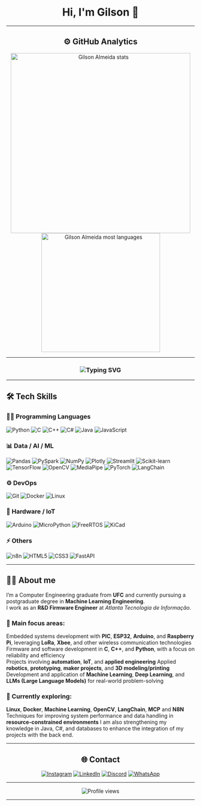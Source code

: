 

# <div align="center">Hi, I'm Gilson 👋</div>



---

## <div align="center">⚙️ GitHub Analytics

<div align="center">
  <a href="https://github.com/gilsonfiho">
    <img width="480" src="https://github-readme-stats.vercel.app/api?username=gilsonfiho&show_icons=true&theme=dark&include_all_commits=true&count_private=true&cache_seconds=1800" alt="Gilson Almeida stats"/>
    <img width="317" src="https://github-readme-stats.vercel.app/api/top-langs/?username=gilsonfiho&langs_count=8&layout=compact&theme=dark&cache_seconds=1800" alt="Gilson Almeida most languages"/>
  </a>
</div>

---

<h3 align="center">
  <img src="https://readme-typing-svg.herokuapp.com?font=Fira+Code&size=22&pause=1000&color=00F7FF&center=true&vCenter=true&width=600&lines=Computer+Engineer+/+Machine+Learning+/+IA+;Dev+C+/+Cpp+/+Python+/Java+;LLMs+/+Lanchain+/+RAG+/+MCP+/+n8n+;IOT+/+ESP32+/+PIC+/+Lora;Automation+/+Embedded+Systems+/+PCB" alt="Typing SVG" />
</h3>

---

## 🛠 Tech Skills

### 👨‍💻 Programming Languages
![Python](https://img.shields.io/badge/Python-3776AB?style=for-the-badge&logo=python&logoColor=white)
![C](https://img.shields.io/badge/C-00599C?style=for-the-badge&logo=c&logoColor=white)
![C++](https://img.shields.io/badge/C%2B%2B-00599C?style=for-the-badge&logo=c%2B%2B&logoColor=white)
![C#](https://img.shields.io/badge/C%23-239120?style=for-the-badge&logo=c-sharp&logoColor=white)
![Java](https://img.shields.io/badge/Java-ED8B00?style=for-the-badge&logo=java&logoColor=white)
![JavaScript](https://img.shields.io/badge/JavaScript-F7DF1E?style=for-the-badge&logo=javascript&logoColor=black)

### 📊 Data / AI / ML
![Pandas](https://img.shields.io/badge/Pandas-150458?style=for-the-badge&logo=pandas&logoColor=white)
![PySpark](https://img.shields.io/badge/PySpark-E25A1C?style=for-the-badge&logo=apache-spark&logoColor=white)
![NumPy](https://img.shields.io/badge/NumPy-013243?style=for-the-badge&logo=numpy&logoColor=white)
![Plotly](https://img.shields.io/badge/Plotly-3F4F75?style=for-the-badge&logo=plotly&logoColor=white)
![Streamlit](https://img.shields.io/badge/Streamlit-FF4B4B?style=for-the-badge&logo=streamlit&logoColor=white)
![Scikit-learn](https://img.shields.io/badge/scikit--learn-F7931E?style=for-the-badge&logo=scikit-learn&logoColor=white)
![TensorFlow](https://img.shields.io/badge/TensorFlow-FF6F00?style=for-the-badge&logo=tensorflow&logoColor=white)
![OpenCV](https://img.shields.io/badge/OpenCV-5C3EE8?style=for-the-badge&logo=opencv&logoColor=white)
![MediaPipe](https://img.shields.io/badge/MediaPipe-FF6F00?style=for-the-badge&logo=google&logoColor=white)
![PyTorch](https://img.shields.io/badge/PyTorch-EE4C2C?style=for-the-badge&logo=pytorch&logoColor=white)
![LangChain](https://img.shields.io/badge/LangChain-000000?style=for-the-badge)

### ⚙️ DevOps 
![Git](https://img.shields.io/badge/Git-F05032?style=for-the-badge&logo=git&logoColor=white)
![Docker](https://img.shields.io/badge/Docker-2496ED?style=for-the-badge&logo=docker&logoColor=white)
![Linux](https://img.shields.io/badge/Linux-FCC624?style=for-the-badge&logo=linux&logoColor=black)

### 🔌 Hardware / IoT
![Arduino](https://img.shields.io/badge/Arduino-00979D?style=for-the-badge&logo=arduino&logoColor=white)
![MicroPython](https://img.shields.io/badge/MicroPython-2C3E50?style=for-the-badge)
![FreeRTOS](https://img.shields.io/badge/FreeRTOS-003366?style=for-the-badge)
![KiCad](https://img.shields.io/badge/KiCad-314CB0?style=for-the-badge&logo=kicad&logoColor=white)

### ⚡ Others
![n8n](https://img.shields.io/badge/n8n-FF6D00?style=for-the-badge&logo=n8n&logoColor=white)
![HTML5](https://img.shields.io/badge/HTML5-E34F26?style=for-the-badge&logo=html5&logoColor=white)
![CSS3](https://img.shields.io/badge/CSS3-1572B6?style=for-the-badge&logo=css3&logoColor=white)
![FastAPI](https://img.shields.io/badge/FastAPI-009688?style=for-the-badge&logo=fastapi&logoColor=white)

---

<div align="left">

## 👨‍💻 About me

I’m a Computer Engineering graduate from **UFC** and currently pursuing a postgraduate degree in **Machine Learning Engineering**.  
I work as an **R&D Firmware Engineer** at *Atlanta Tecnologia de Informação*.

### 🔧 Main focus areas:

Embedded systems development with **PIC**, **ESP32**, **Arduino**, and **Raspberry Pi**, leveraging **LoRa**, **Xbee**, and other wireless communication technologies  
Firmware and software development in **C**, **C++**, and **Python**, with a focus on reliability and efficiency  
Projects involving **automation**, **IoT**, and **applied engineering**
Applied **robotics**, **prototyping**, **maker projects**, and **3D modeling/printing**  
Development and application of **Machine Learning**, **Deep Learning**, and **LLMs (Large Language Models)** for real-world problem-solving  


### 🧠 Currently exploring:

 **Linux**, **Docker**, **Machine Learning**, **OpenCV**, **LangChain**, **MCP** and **N8N**
 Techniques for improving system performance and data handling in **resource-constrained environments**
 I am also strengthening my knowledge in Java, C#, and databases to enhance the integration of my projects with the back end.

</div>

---

## <div align="center"> 🌐 Contact

<div align="center">

[![Instagram](https://img.shields.io/badge/Instagram-E4405F?style=for-the-badge&logo=instagram&logoColor=white)](https://www.instagram.com/gfrobotica/)
[![LinkedIn](https://img.shields.io/badge/LinkedIn-0077B5?style=for-the-badge&logo=linkedin&logoColor=white)](https://www.linkedin.com/in/gilson-filho-608b62178)
[![Discord](https://img.shields.io/badge/Discord-7289DA?style=for-the-badge&logo=discord&logoColor=white)](https://discord.gg/SSJzxs65)
[![WhatsApp](https://img.shields.io/badge/WhatsApp-25D366?style=for-the-badge&logo=whatsapp&logoColor=white)](https://api.whatsapp.com/send?phone=5585996593527)


</div>

---

<div align="center">
  <img src="https://komarev.com/ghpvc/?username=gilsonfiho&label=Profile%20views&color=ff0000&style=flat" alt="Profile views" />
</div>


---

